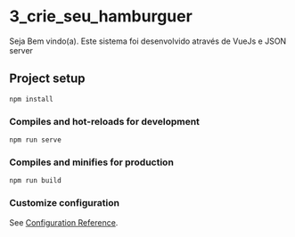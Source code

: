 # 3_crie_seu_hamburguer

Seja Bem vindo(a).
Este sistema foi desenvolvido através de VueJs e JSON server

## Project setup
```
npm install
```

### Compiles and hot-reloads for development
```
npm run serve
```

### Compiles and minifies for production
```
npm run build
```

### Customize configuration
See [Configuration Reference](https://cli.vuejs.org/config/).
